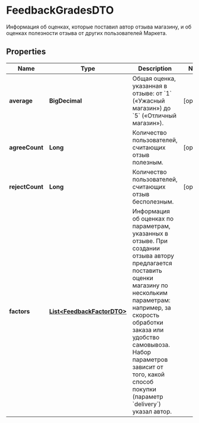 

# FeedbackGradesDTO

Информация об оценках, которые поставил автор отзыва магазину, и об оценках полезности отзыва от других пользователей Маркета.

## Properties

| Name | Type | Description | Notes |
|------------ | ------------- | ------------- | -------------|
|**average** | **BigDecimal** | Общая оценка, указанная в отзыве: от &#x60;1&#x60; («Ужасный магазин») до &#x60;5&#x60; («Отличный магазин»). |  [optional] |
|**agreeCount** | **Long** | Количество пользователей, считающих отзыв полезным. |  [optional] |
|**rejectCount** | **Long** | Количество пользователей, считающих отзыв бесполезным. |  [optional] |
|**factors** | [**List&lt;FeedbackFactorDTO&gt;**](FeedbackFactorDTO.md) | Информация об оценках по параметрам, указанных в отзыве.  При создании отзыва автору предлагается поставить оценки магазину по нескольким параметрам: например, за скорость обработки заказа или удобство самовывоза. Набор параметров зависит от того, какой способ покупки (параметр &#x60;delivery&#x60;) указал автор.  |  |



